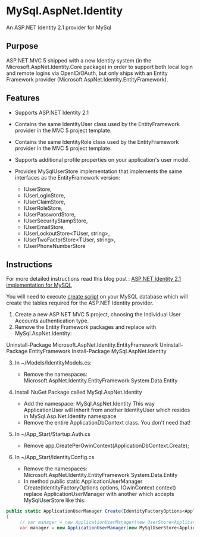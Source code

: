 # MySql.AspNet.Identity #
An ASP.NET Identity 2.1 provider for MySql

## Purpose ##

ASP.NET MVC 5 shipped with a new Identity system (in the Microsoft.AspNet.Identity.Core package) in order to support both local login and remote logins via OpenID/OAuth, but only ships with an
Entity Framework provider (Microsoft.AspNet.Identity.EntityFramework).

## Features ##
* Supports ASP.NET Identity 2.1
* Contains the same IdentityUser class used by the EntityFramework provider in the MVC 5 project template.
* Contains the same IdentityRole class used by the EntityFramework provider in the MVC 5 project template.
* Supports additional profile properties on your application's user model.
* Provides MySqlUserStore<TUser> implementation that implements the same interfaces as the EntityFramework version:

	- IUserStore<TUser>,
	- IUserLoginStore<TUser>,
	- IUserClaimStore<TUser>,
	- IUserRoleStore<TUser>,
	- IUserPasswordStore<TUser>,
	- IUserSecurityStampStore<TUser>,
	- IUserEmailStore<TUser>,
	- IUserLockoutStore<TUser, string>,
	- IUserTwoFactorStore<TUser, string>,
	- IUserPhoneNumberStore<TUser>

## Instructions ##

For more detailed instructions read this blog post : [ASP.NET Identity 2.1 implementation for MySQL](http://blog.developers.ba/asp-net-identity-2-1-for-mysql/)

You will need to execute  [create script](https://github.com/radenkozec/MySqlIdentity/blob/master/MySql.AspNet.Identity/MySqlTableSetUp.sql) on your MySQL database which will create the tables required for the ASP.NET Identity provider.

1. Create a new ASP.NET MVC 5 project, choosing the Individual User Accounts authentication type.
2. Remove the Entity Framework packages and replace with MySql.AspNet.Identity:

Uninstall-Package Microsoft.AspNet.Identity.EntityFramework
Uninstall-Package EntityFramework
Install-Package MySql.AspNet.Identity

    
3. In ~/Models/IdentityModels.cs:
    * Remove the namespaces: 
			Microsoft.AspNet.Identity.EntityFramework
			System.Data.Entity
4. Install NuGet Package called MySql.AspNet.Identity
    * Add the namespace: MySql.AspNet.Identity
	This way ApplicationUser will inherit from another IdentityUser which resides in MySql.Asp.Net.Identity namespace
    * Remove the entire ApplicationDbContext class. You don't need that!
	
5. In ~/App_Start/Startup.Auth.cs

	* Remove app.CreatePerOwinContext(ApplicationDbContext.Create);

	
	
6. In ~/App_Start/IdentityConfig.cs
    
	* Remove the namespaces: 
			Microsoft.AspNet.Identity.EntityFramework
			System.Data.Entity
    * In method  public static ApplicationUserManager Create(IdentityFactoryOptions<ApplicationUserManager> options, IOwinContext context) 
	replace ApplicationUserManager with another which accepts MySqlUserStore like this:

```C#
public static ApplicationUserManager Create(IdentityFactoryOptions<ApplicationUserManager> options, IOwinContext context) 
{
     // var manager = new ApplicationUserManager(new UserStore<ApplicationUser>(context.Get<ApplicationDbContext>()));
     var manager = new ApplicationUserManager(new MySqlUserStore<ApplicationUser>());
	 
```
